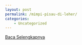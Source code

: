 ```yaml
---
layout: post
permalink: /mimpi-pisau-di-leher/
categories:
    - Uncategorized
---
```


[Baca Selengkapnya](/08)